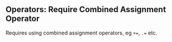 ## Operators: Require Combined Assignment Operator

Requires using combined assignment operators, eg `+=`, `.=` etc.
